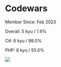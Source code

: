 # Codewars

Member Since: Feb 2023

Overall: 5 kyu / 1.9%

C#: 6 kyu / 98.0%

PHP: 8 kyu / 55.0%

[<img src="https://www.codewars.com/users/ansa-it/badges/large" />](https://www.codewars.com/users/ansa-it)

